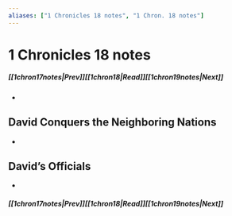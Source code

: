 ```yaml
---
aliases: ["1 Chronicles 18 notes", "1 Chron. 18 notes"]
---
```

# 1 Chronicles 18 notes
##### <span class=arrow-left></span>[[1chron17notes|Prev]]<span class=navigation-separator></span>[[1chron18|Read]]<span class=navigation-separator></span>[[1chron19notes|Next]]<span class=arrow-right></span>
- 
## David Conquers the Neighboring Nations
- 
## David’s Officials
- 
##### <span class=arrow-left></span>[[1chron17notes|Prev]]<span class=navigation-separator></span>[[1chron18|Read]]<span class=navigation-separator></span>[[1chron19notes|Next]]<span class=arrow-right></span>